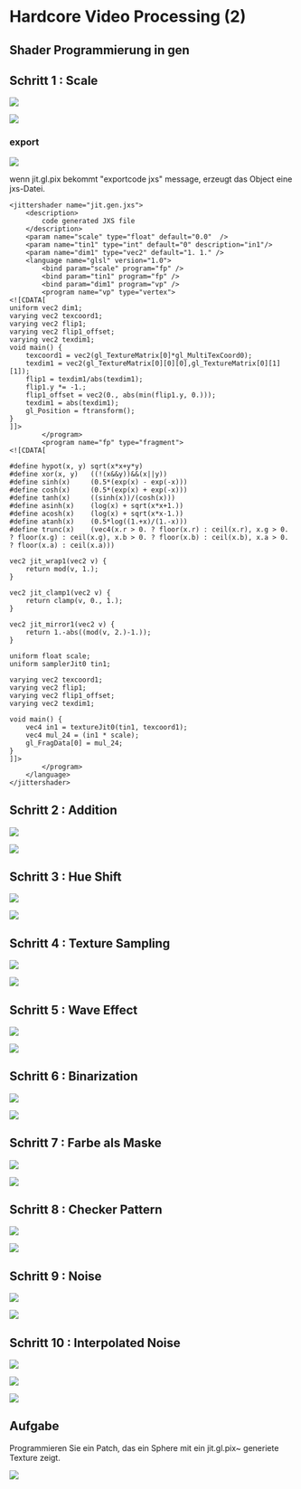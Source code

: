 # Hardcore Video Processing (2)

## Shader Programmierung in gen

## Schritt 1 : Scale

![](K13/pix1.png)

![](K13/pix1_gen.png)

### export

![](K13/pix1_extra.png)


wenn jit.gl.pix bekommt "exportcode jxs" message, erzeugt das Object eine jxs-Datei.

```
<jittershader name="jit.gen.jxs">
	<description>
		code generated JXS file
	</description>
	<param name="scale" type="float" default="0.0"  />
	<param name="tin1" type="int" default="0" description="in1"/>
	<param name="dim1" type="vec2" default="1. 1." />
	<language name="glsl" version="1.0">
		<bind param="scale" program="fp" />
		<bind param="tin1" program="fp" />
		<bind param="dim1" program="vp" />
		<program name="vp" type="vertex">
<![CDATA[
uniform vec2 dim1;
varying vec2 texcoord1;
varying vec2 flip1;
varying vec2 flip1_offset;
varying vec2 texdim1;
void main() {
	texcoord1 = vec2(gl_TextureMatrix[0]*gl_MultiTexCoord0);
	texdim1 = vec2(gl_TextureMatrix[0][0][0],gl_TextureMatrix[0][1][1]);
	flip1 = texdim1/abs(texdim1);
	flip1.y *= -1.;
	flip1_offset = vec2(0., abs(min(flip1.y, 0.)));
	texdim1 = abs(texdim1);
	gl_Position = ftransform();
}
]]>
		</program>
		<program name="fp" type="fragment">
<![CDATA[

#define hypot(x, y) sqrt(x*x+y*y)
#define xor(x, y)	((!(x&&y))&&(x||y))
#define sinh(x)		(0.5*(exp(x) - exp(-x)))
#define cosh(x)		(0.5*(exp(x) + exp(-x)))
#define tanh(x)		((sinh(x))/(cosh(x)))
#define asinh(x)	(log(x) + sqrt(x*x+1.))
#define acosh(x)	(log(x) + sqrt(x*x-1.))
#define atanh(x)	(0.5*log((1.+x)/(1.-x)))
#define trunc(x)	(vec4(x.r > 0. ? floor(x.r) : ceil(x.r), x.g > 0. ? floor(x.g) : ceil(x.g), x.b > 0. ? floor(x.b) : ceil(x.b), x.a > 0. ? floor(x.a) : ceil(x.a)))

vec2 jit_wrap1(vec2 v) {
	return mod(v, 1.);
}

vec2 jit_clamp1(vec2 v) {
	return clamp(v, 0., 1.);
}

vec2 jit_mirror1(vec2 v) {
	return 1.-abs((mod(v, 2.)-1.));
}

uniform float scale;
uniform samplerJit0 tin1;

varying vec2 texcoord1;
varying vec2 flip1;
varying vec2 flip1_offset;
varying vec2 texdim1;

void main() {
	vec4 in1 = textureJit0(tin1, texcoord1);
	vec4 mul_24 = (in1 * scale);
	gl_FragData[0] = mul_24;
}
]]>
		</program>
	</language>
</jittershader>
```

## Schritt 2 : Addition

![](K13/pix2.png)

![](K13/pix2_gen.png)

## Schritt 3 : Hue Shift

![](K13/pix3.png)

![](K13/pix3_gen.png)

## Schritt 4 : Texture Sampling

![](K13/pix4.png)

![](K13/pix4_gen.png)


## Schritt 5 : Wave Effect

![](K13/pix5.png)

![](K13/pix5_gen.png)


## Schritt 6 : Binarization
![](K13/pix6.png)

![](K13/pix6_gen.png)

## Schritt 7 : Farbe als Maske

![](K13/pix7.png)

![](K13/pix7_gen.png)


## Schritt 8 : Checker Pattern

![](K13/pix8.png)

![](K13/pix8_gen.png)


## Schritt 9 :  Noise


![](K13/pix9.png)

![](K13/pix9_gen.png)


## Schritt 10 : Interpolated Noise


![](K13/pix10.png)

![](K13/pix10_gen.png)

![](K13/noise.png)


## Aufgabe 

Programmieren Sie ein Patch, das ein Sphere mit ein jit.gl.pix~ generiete Texture zeigt.

![](K13/assignment.png)



